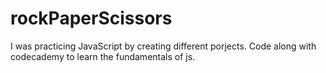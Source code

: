 # rockPaperScissors

I was practicing JavaScript by creating different porjects. Code along with codecademy to learn the fundamentals of js.
